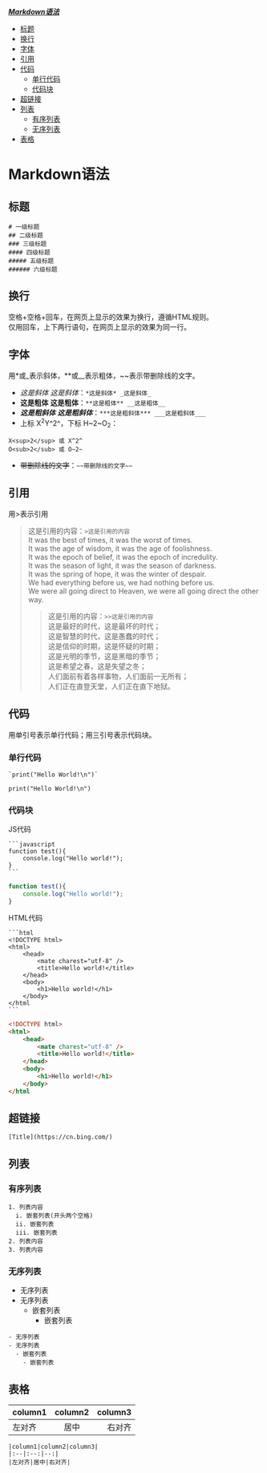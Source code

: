 ***[Markdown语法](https://github.com/Leanna-Lee/MyNotes#markdown%E8%AF%AD%E6%B3%95)***  
- [标题](https://github.com/Leanna-Lee/MyNotes#%E6%A0%87%E9%A2%98)  
- [换行](https://github.com/Leanna-Lee/MyNotes#%E6%8D%A2%E8%A1%8C)  
- [字体](https://github.com/Leanna-Lee/MyNotes#%E5%AD%97%E4%BD%93)  
- [引用](https://github.com/Leanna-Lee/MyNotes#%E5%BC%95%E7%94%A8)  
- [代码](https://github.com/Leanna-Lee/MyNotes#%E4%BB%A3%E7%A0%81)  
  - [单行代码](https://github.com/Leanna-Lee/MyNotes#%E5%8D%95%E8%A1%8C%E4%BB%A3%E7%A0%81)
  - [代码块](https://github.com/Leanna-Lee/MyNotes#%E4%BB%A3%E7%A0%81%E5%9D%97)
- [超链接](https://github.com/Leanna-Lee/MyNotes#%E8%B6%85%E9%93%BE%E6%8E%A5)
- [列表]()  
  - [有序列表]()  
  - [无序列表]() 
- [表格](https://github.com/Leanna-Lee/MyNotes/blob/master/README.md#%E8%A1%A8%E6%A0%BC)
# Markdown语法
## 标题
```
# 一级标题
## 二级标题
### 三级标题
#### 四级标题
##### 五级标题
###### 六级标题
```  
## 换行
空格+空格+回车，在网页上显示的效果为换行，遵循HTML规则。  
仅用回车，上下两行语句，在网页上显示的效果为同一行。
## 字体
用*或_表示斜体，**或__表示粗体，~~表示带删除线的文字。
- *这是斜体* _这是斜体_：`*这是斜体* _这是斜体_`  
- **这是粗体** __这是粗体__：`**这是粗体** __这是粗体__`  
- ***这是粗斜体*** ___这是粗斜体___：`***这是粗斜体*** ___这是粗斜体___`  
- 上标 X<sup>2</sup>Y^2^，下标 H~2~O<sub>2</sub>：  
```
X<sup>2</sup> 或 X^2^
O<sub>2</sub> 或 O~2~
```
- ~~带删除线的文字~~：`~~带删除线的文字~~`
## 引用
用>表示引用
>这是引用的内容：`>这是引用的内容`  
It was the best of times, it was the worst of times.  
It was the age of wisdom, it was the age of foolishness.  
It was the epoch of belief, it was the epoch of incredulity.  
It was the season of light, it was the season of darkness.  
It was the spring of hope, it was the winter of despair.   
We had everything before us, we had nothing before us.  
We were all going direct to Heaven, we were all going direct the other way.  
>>这是引用的内容：`>>这是引用的内容`  
这是最好的时代，这是最坏的时代；  
这是智慧的时代，这是愚蠢的时代；  
这是信仰的时期，这是怀疑的时期；  
这是光明的季节，这是黑暗的季节；  
这是希望之春，这是失望之冬；  
人们面前有着各样事物，人们面前一无所有；  
人们正在直登天堂，人们正在直下地狱。
## 代码
用单引号表示单行代码；用三引号表示代码块。
### 单行代码
```
`print("Hello World!\n")`
```
`print("Hello World!\n")`
### 代码块   
JS代码
````
```javascript
function test(){
    console.log("Hello world!");
}
```
````
```javascript
function test(){
    console.log("Hello world!");
}
```
HTML代码
````
```html
<!DOCTYPE html>
<html>
    <head>
        <mate charest="utf-8" />
        <title>Hello world!</title>
    </head>
    <body>
        <h1>Hello world!</h1>
    </body>
</html
```
````
```html
<!DOCTYPE html>
<html>
    <head>
        <mate charest="utf-8" />
        <title>Hello world!</title>
    </head>
    <body>
        <h1>Hello world!</h1>
    </body>
</html
```
## 超链接  
```
[Title](https://cn.bing.com/)
```
## 列表  
### 有序列表  
```
1. 列表内容  
  i. 嵌套列表(开头两个空格)  
  ii. 嵌套列表  
  iii. 嵌套列表
2. 列表内容
3. 列表内容
```
### 无序列表  
- 无序列表
- 无序列表
  - 嵌套列表
    - 嵌套列表
```
- 无序列表
- 无序列表
  - 嵌套列表
    - 嵌套列表
```
  
## 表格  
  
|column1|column2|column3|
|:--|:--:|--:|
|左对齐|居中|右对齐|  

```
|column1|column2|column3|
|:--|:--:|--:|
|左对齐|居中|右对齐|
```


